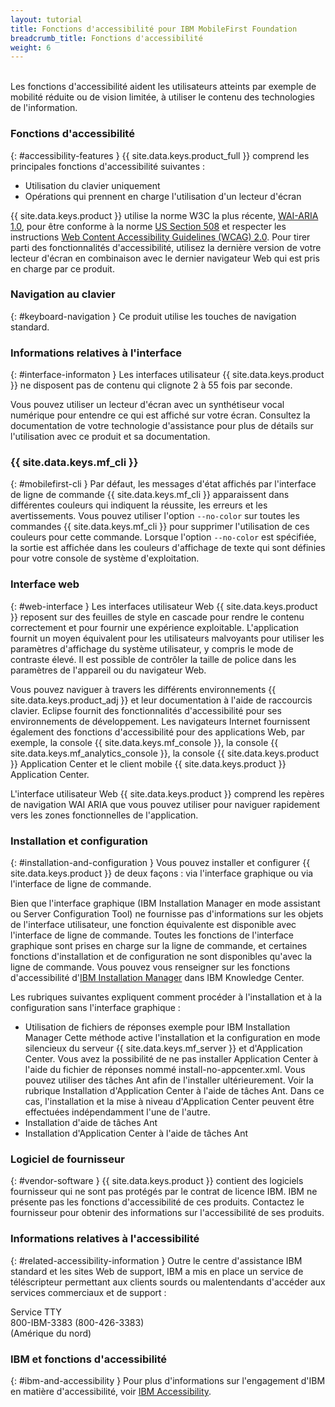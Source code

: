 ```yaml
---
layout: tutorial
title: Fonctions d'accessibilité pour IBM MobileFirst Foundation
breadcrumb_title: Fonctions d'accessibilité
weight: 6
---
```

<!-- NLS_CHARSET=UTF-8 -->
<br/>
Les fonctions d'accessibilité aident les utilisateurs atteints par exemple de mobilité réduite ou de vision limitée, à utiliser le contenu des technologies de l'information.

### Fonctions d'accessibilité
{: #accessibility-features }
{{ site.data.keys.product_full }} comprend les principales fonctions d'accessibilité suivantes :

* Utilisation du clavier uniquement
* Opérations qui prennent en charge l'utilisation d'un lecteur d'écran

{{ site.data.keys.product }} utilise la norme W3C la plus récente, [WAI-ARIA
1.0](http://www.w3.org/TR/wai-aria/), pour être conforme à la norme [US Section 508](http://www.access-board.gov/guidelines-and-standards/communications-and-it/about-the-section-508-standards/section-508-standards) et respecter les instructions [Web Content Accessibility Guidelines (WCAG) 2.0](http://www.w3.org/TR/WCAG20/). Pour tirer parti des fonctionnalités d'accessibilité, utilisez la dernière version de votre lecteur d'écran en combinaison avec le dernier navigateur Web qui est pris en charge par ce produit.

### Navigation au clavier
{: #keyboard-navigation }
Ce produit utilise les touches de navigation standard.

### Informations relatives à l'interface
{: #interface-informaton }
Les interfaces utilisateur {{ site.data.keys.product }} ne disposent pas de contenu qui clignote 2 à 55 fois par seconde.

Vous pouvez utiliser un lecteur d'écran avec un synthétiseur vocal numérique pour entendre ce qui est affiché sur votre écran. Consultez la documentation de votre technologie d'assistance pour plus de détails sur l'utilisation avec ce produit et sa documentation.

### {{ site.data.keys.mf_cli }}
{: #mobilefirst-cli }
Par défaut, les messages d'état affichés par l'interface de ligne de commande {{ site.data.keys.mf_cli }} apparaissent dans différentes couleurs qui indiquent la réussite, les erreurs et les avertissements. Vous pouvez utiliser l'option `--no-color` sur toutes les commandes {{ site.data.keys.mf_cli }} pour supprimer l'utilisation de ces couleurs pour cette commande. Lorsque l'option `--no-color` est spécifiée, la sortie est affichée dans les couleurs d'affichage de texte qui sont définies pour votre console de système d'exploitation.

### Interface web 
{: #web-interface }
Les interfaces utilisateur Web {{ site.data.keys.product }} reposent sur des feuilles de style en cascade pour rendre le contenu correctement et pour fournir une expérience exploitable. L'application fournit un moyen équivalent pour les utilisateurs malvoyants pour utiliser les paramètres d'affichage du système utilisateur, y compris le mode de contraste élevé. Il est possible de contrôler la taille de police dans les paramètres de l'appareil ou du navigateur Web.

Vous pouvez naviguer à travers les différents environnements {{ site.data.keys.product_adj }} et leur documentation à l'aide de raccourcis clavier. Eclipse fournit des fonctionnalités d'accessibilité pour ses environnements de développement. Les navigateurs Internet fournissent également des fonctions d'accessibilité pour des applications Web, par exemple, la console {{ site.data.keys.mf_console }}, la console {{ site.data.keys.mf_analytics_console }}, la console {{ site.data.keys.product }} Application Center et le client mobile {{ site.data.keys.product }} Application Center.

L'interface utilisateur Web {{ site.data.keys.product }} comprend les repères de navigation WAI ARIA que vous pouvez utiliser pour naviguer rapidement vers les zones fonctionnelles de l'application.

### Installation et configuration
{: #installation-and-configuration }
Vous pouvez installer et configurer {{ site.data.keys.product }} de deux façons : via l'interface graphique ou via l'interface de ligne de commande.

Bien que l'interface graphique (IBM Installation Manager en mode assistant ou Server Configuration Tool) ne fournisse pas d'informations sur les objets de l'interface utilisateur, une fonction équivalente est disponible avec l'interface de ligne de commande. Toutes les fonctions de l'interface graphique sont prises en charge sur la ligne de commande, et certaines fonctions d'installation et de configuration ne sont disponibles qu'avec la ligne de commande. Vous pouvez vous renseigner sur les fonctions d'accessibilité d'[IBM Installation Manager](http://www.ibm.com/support/knowledgecenter/SSDV2W/im_family_welcome.html?lang=en&view=kc) dans IBM Knowledge Center.

Les rubriques suivantes expliquent comment procéder à l'installation et à la configuration sans l'interface graphique :

* Utilisation de fichiers de réponses exemple pour IBM Installation Manager
Cette méthode active l'installation et la configuration en mode silencieux du serveur {{ site.data.keys.mf_server }} et d'Application Center. Vous avez la possibilité de ne pas installer Application Center à l'aide du fichier de réponses nommé install-no-appcenter.xml. Vous pouvez utiliser des tâches Ant afin de l'installer ultérieurement. Voir la rubrique Installation d'Application Center à l'aide de tâches Ant. Dans ce cas, l'installation et la mise à niveau d'Application Center peuvent être effectuées indépendamment l'une de l'autre.
* Installation d'aide de tâches Ant
* Installation d'Application Center à l'aide de tâches Ant

### Logiciel de fournisseur
{: #vendor-software }
{{ site.data.keys.product }} contient des logiciels fournisseur qui ne sont pas protégés par le contrat de licence IBM. IBM ne présente pas les fonctions d'accessibilité de ces produits. Contactez le fournisseur pour obtenir des informations sur l'accessibilité de ses produits.

### Informations relatives à l'accessibilité
{: #related-accessibility-information }
Outre le centre d'assistance IBM standard et les sites Web de support, IBM a mis en place un service de téléscripteur permettant aux clients sourds ou malentendants d'accéder aux services commerciaux et de support :

Service TTY  
800-IBM-3383 (800-426-3383)  
(Amérique du nord)

### IBM et fonctions d'accessibilité
{: #ibm-and-accessibility }
Pour plus d'informations sur l'engagement d'IBM en matière d'accessibilité, voir
[IBM Accessibility](http://www.ibm.com/able).


